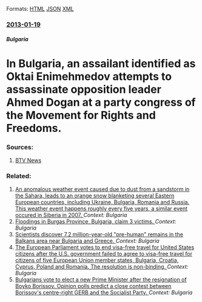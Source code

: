 
Formats: [HTML](/news/2013/01/19/in-bulgaria-an-assailant-identified-as-oktai-enimehmedov-attempts-to-assassinate-opposition-leader-ahmed-dogan-at-a-party-congress-of-the-m.html)  [JSON](/news/2013/01/19/in-bulgaria-an-assailant-identified-as-oktai-enimehmedov-attempts-to-assassinate-opposition-leader-ahmed-dogan-at-a-party-congress-of-the-m.json)  [XML](/news/2013/01/19/in-bulgaria-an-assailant-identified-as-oktai-enimehmedov-attempts-to-assassinate-opposition-leader-ahmed-dogan-at-a-party-congress-of-the-m.xml)  

### [2013-01-19](/news/2013/01/19/index.md)

##### Bulgaria
# In Bulgaria, an assailant identified as Oktai Enimehmedov attempts to assassinate opposition leader Ahmed Dogan at a party congress of the Movement for Rights and Freedoms. 




### Sources:

1. [BTV News](http://btvnews.bg/bulgaria/incidenti/opryaha-pistolet-v-cheloto-na-dogan.html)

### Related:

1. [An anomalous weather event caused due to dust from a sandstorm in the Sahara, leads to an orange snow blanketing several Eastern European countries, including Ukraine, Bulgaria, Romania and Russia. This weather event happens roughly every five years, a similar event occured in Siberia in 2007. ](/news/2018/03/25/an-anomalous-weather-event-caused-due-to-dust-from-a-sandstorm-in-the-sahara-leads-to-an-orange-snow-blanketing-several-eastern-european-co.md) _Context: Bulgaria_
2. [Floodings in Burgas Province, Bulgaria, claim 3 victims. ](/news/2017/10/25/floodings-in-burgas-province-bulgaria-claim-3-victims.md) _Context: Bulgaria_
3. [Scientists discover 7.2 million-year-old "pre-human" remains in the Balkans area near Bulgaria and Greece. ](/news/2017/05/23/scientists-discover-7-2-million-year-old-pre-human-remains-in-the-balkans-area-near-bulgaria-and-greece.md) _Context: Bulgaria_
4. [The European Parliament votes to end visa-free travel for United States citizens after the U.S. government failed to agree to visa-free travel for citizens of five European Union member states, Bulgaria, Croatia, Cyprus, Poland and Romania. The resolution is non-binding. ](/news/2017/03/3/the-european-parliament-votes-to-end-visa-free-travel-for-united-states-citizens-after-the-u-s-government-failed-to-agree-to-visa-free-trav.md) _Context: Bulgaria_
5. [Bulgarians vote to elect a new Prime Minister after the resignation of Boyko Borissov. Opinion polls predict a close contest between Borissov's centre-right GERB and the Socialist Party. ](/news/2017/03/26/bulgarians-vote-to-elect-a-new-prime-minister-after-the-resignation-of-boyko-borissov-opinion-polls-predict-a-close-contest-between-borisso.md) _Context: Bulgaria_
